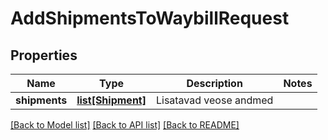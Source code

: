 # AddShipmentsToWaybillRequest

## Properties
Name | Type | Description | Notes
------------ | ------------- | ------------- | -------------
**shipments** | [**list[Shipment]**](Shipment.md) | Lisatavad veose andmed | 

[[Back to Model list]](../README.md#documentation-for-models) [[Back to API list]](../README.md#documentation-for-api-endpoints) [[Back to README]](../README.md)


